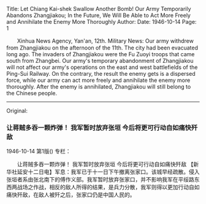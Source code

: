 Title: Let Chiang Kai-shek Swallow Another Bomb! Our Army Temporarily Abandons Zhangjiakou; In the Future, We Will Be Able to Act More Freely and Annihilate the Enemy More Thoroughly
Author:
Date: 1946-10-14
Page: 1

　　Xinhua News Agency, Yan'an, 12th. Military News: Our army withdrew from Zhangjiakou on the afternoon of the 11th. The city had been evacuated long ago. The invaders of Zhangjiakou were the Fu Zuoyi troops that came south from Zhangbei. Our army's temporary abandonment of Zhangjiakou will not affect our army's operations on the east and west battlefields of the Ping-Sui Railway. On the contrary, the result the enemy gets is a dispersed force, while our army can act more freely and annihilate the enemy more thoroughly. After the enemy is annihilated, Zhangjiakou will still belong to the Chinese people.



<hr /> 

Original: 


### 让蒋贼多吞一颗炸弹！  我军暂时放弃张垣  今后将更可行动自如痛快歼敌

1946-10-14
第1版()
专栏：

　　让蒋贼多吞一颗炸弹！
    我军暂时放弃张垣
    今后将更可行动自如痛快歼敌
    【新华社延安十二日电】军息：我军已于十一日下午撤离张家口。该城早经疏散。侵入张垣者系由张北南下的傅作义部。我军暂时放弃张家口，并不影响我军在平绥路东西两战场之作战，相反的敌人所得的结果，是兵力分散，我军则得以更加行动自如痛快歼敌，在敌人被歼之后，张家口仍是中国人民的。
